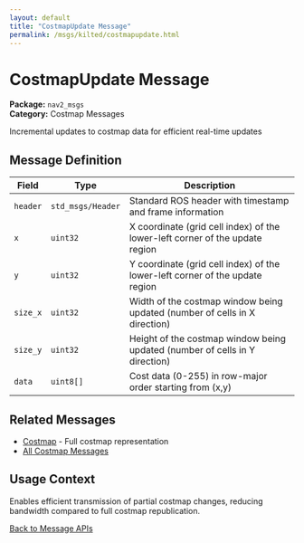 ```yaml
---
layout: default
title: "CostmapUpdate Message"
permalink: /msgs/kilted/costmapupdate.html
---
```


# CostmapUpdate Message

**Package:** `nav2_msgs`  
**Category:** Costmap Messages

Incremental updates to costmap data for efficient real-time updates

## Message Definition

| Field | Type | Description |
|-------|------|-------------|
| `header` | `std_msgs/Header` | Standard ROS header with timestamp and frame information |
| `x` | `uint32` | X coordinate (grid cell index) of the lower-left corner of the update region |
| `y` | `uint32` | Y coordinate (grid cell index) of the lower-left corner of the update region |
| `size_x` | `uint32` | Width of the costmap window being updated (number of cells in X direction) |
| `size_y` | `uint32` | Height of the costmap window being updated (number of cells in Y direction) |
| `data` | `uint8[]` | Cost data (0-255) in row-major order starting from (x,y) |

## Related Messages

- [Costmap](/msgs/kilted/costmap.html) - Full costmap representation
- [All Costmap Messages](/msgs/kilted/index.html#costmap-messages)

## Usage Context

Enables efficient transmission of partial costmap changes, reducing bandwidth compared to full costmap republication.

[Back to Message APIs](/msgs/kilted/)

